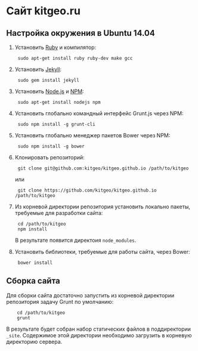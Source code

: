# Сайт kitgeo.ru

## Настройка окружения в Ubuntu 14.04

1. Установить [Ruby](https://github.com/ruby/ruby) и компилятор:

        sudo apt-get install ruby ruby-dev make gcc

2. Установить [Jekyll](http://jekyllrb.com):

        sudo gem install jekyll

3. Установить [Node.js](http://nodejs.com) и [NPM](http://npmjs.com):

        sudo apt-get install nodejs npm

4. Установить глобально командный интерфейс Grunt.js через NPM:

        sudo npm install -g grunt-cli

5. Установить глобально менеджер пакетов Bower через NPM:

        sudo npm install -g bower

6. Клонировать репозиторий:

        git clone git@github.com:kitgeo/kitgeo.github.io /path/to/kitgeo

    или

        git clone https://github.com/kitgeo/kitgeo.github.io /path/to/kitgeo

7. Из корневой директории репозитория установить локально пакеты, требуемые для разработки сайта:

        cd /path/to/kitgeo
        npm install

    В результате появится директоия `node_modules`.

8. Установить библиотеки, требуемые для работы сайта, через Bower:

        bower install

## Сборка сайта

Для сборки сайта достаточно запустить из корневой директории репозитория задачу Grunt по умолчанию:

        cd /path/to/kitgeo
        grunt

В результате будет собран набор статических файлов в поддиректории `_site`. Содержимое этой директории необходимо загрузить в корневую директорию сервера.

